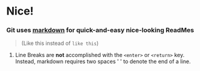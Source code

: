 # Nice!
### Git uses [markdown](https://guides.github.com/features/mastering-markdown/ "Markdown is a text-to-HTML conversion tool for web writers. Markdown allows you to write using an easy-to-read, easy-to-write plain text format, then convert it to structurally valid XHTML (or HTML).") for quick-and-easy nice-looking ReadMes  
> (Like this instead of ` like this `)
1. Line Breaks are __not__ accomplished with the ` <enter> ` or ` <return> ` key. Instead, markdown requires two spaces '  ' to denote the end of a line.
